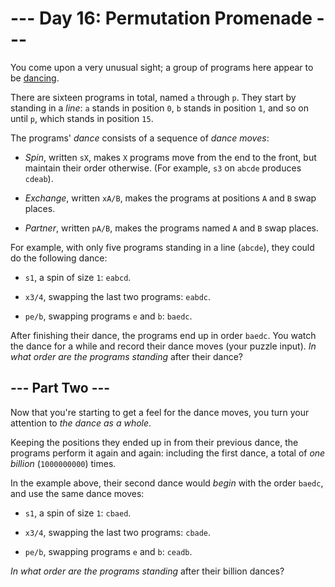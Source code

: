 # --- Day 16: Permutation Promenade ---

You come upon a very unusual sight; a group of programs here appear to be [dancing](https://www.youtube.com/watch?v=lyZQPjUT5B4&t=53).

There are sixteen programs in total, named `a` through `p`. They start by standing in a _line_: `a` stands in position `0`, `b` stands in position `1`, and so on until `p`, which stands in position `15`.

The programs' _dance_ consists of a sequence of _dance moves_:

- _Spin_, written `sX`, makes `X` programs move from the end to the front, but maintain their order otherwise. (For example, `s3` on `abcde` produces `cdeab`).

- _Exchange_, written `xA/B`, makes the programs at positions `A` and `B` swap places.

- _Partner_, written `pA/B`, makes the programs named `A` and `B` swap places.

For example, with only five programs standing in a line (`abcde`), they could do the following dance:

- `s1`, a spin of size `1`: `eabcd`.

- `x3/4`, swapping the last two programs: `eabdc`.

- `pe/b`, swapping programs `e` and `b`: `baedc`.

After finishing their dance, the programs end up in order `baedc`.
You watch the dance for a while and record their dance moves (your puzzle input). _In what order are the programs standing_ after their dance?

## --- Part Two ---

Now that you're starting to get a feel for the dance moves, you turn your attention to _the dance as a whole_.

Keeping the positions they ended up in from their previous dance, the programs perform it again and again: including the first dance, a total of _one billion_ (`1000000000`) times.

In the example above, their second dance would _begin_ with the order `baedc`, and use the same dance moves:

- `s1`, a spin of size `1`: `cbaed`.

- `x3/4`, swapping the last two programs: `cbade`.

- `pe/b`, swapping programs `e` and `b`: `ceadb`.

_In what order are the programs standing_ after their billion dances?
